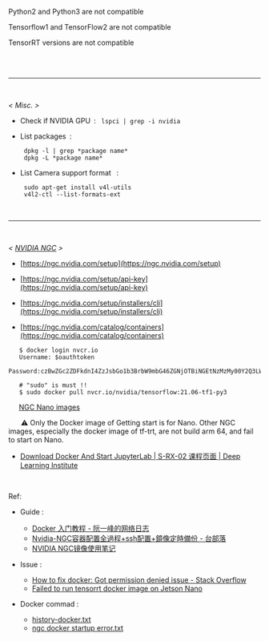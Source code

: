 Python2 and Python3 are not compatible

Tensorflow1 and TensorFlow2 are not compatible

TensorRT versions are not compatible

</br>



</br>

---

</br>

*< Misc. >*

- Check if NVIDIA GPU&ensp;:&ensp;  `lspci | grep -i nvidia`

- List packages&ensp;:

   ```shell
    dpkg -l | grep *package name*
    dpkg -L *package name*
   ```

- List Camera support format &ensp;:

   ```shell
    sudo apt-get install v4l-utils
    v4l2-ctl --list-formats-ext
   ```

</br>

---

</br>


*< [NVIDIA NGC](https://ngc.nvidia.com/catalog) >*

- [https://ngc.nvidia.com/setup](https://ngc.nvidia.com/setup)
- [https://ngc.nvidia.com/setup/api-key](https://ngc.nvidia.com/setup/api-key)
- [https://ngc.nvidia.com/setup/installers/cli](https://ngc.nvidia.com/setup/installers/cli)

- [https://ngc.nvidia.com/catalog/containers](https://ngc.nvidia.com/catalog/containers)

 ```shell
    $ docker login nvcr.io
    Username: $oauthtoken
    Password:czBwZGc2ZDFkdnI4ZzJsbGo1b3BrbW9mbG46ZGNjOTBiNGEtNzMzMy00Y2Q3LWIyMDQtN2RiYzZmM2MyYzEy

    # "sudo" is must !!
    $ sudo docker pull nvcr.io/nvidia/tensorflow:21.06-tf1-py3
 ```
&emsp;&ensp;[NGC Nano images](https://ngc.nvidia.com/catalog/containers?orderBy=scoreDESC&pageNumber=0&query=nano&quickFilter=containers&filters=)

&emsp;&ensp; ⚠️ Only the Docker image of Getting start is for Nano. Other NGC images, especially the docker image of tf-trt, are not build arm 64, and fail to start on Nano.

- [Download Docker And Start JupyterLab | S-RX-02 课程页面 | Deep Learning Institute](https://courses.nvidia.com/courses/course-v1:DLI+S-RX-02+V2/courseware/b2e02e999d9247eb8e33e893ca052206/63a4dee75f2e4624afbc33bce7811a9b/?activate_block_id=block-v1%3ADLI%2BS-RX-02%2BV2%2Btype%40sequential%2Bblock%4063a4dee75f2e4624afbc33bce7811a9b)

</br>

 Ref:

- Guide :
    - [Docker 入门教程 - 阮一峰的网络日志](https://www.ruanyifeng.com/blog/2018/02/docker-tutorial.html)
    - [Nvidia-NGC容器配置全過程+ssh配置+鏡像定時備份 - 台部落](https://www.twblogs.net/a/5d6dc164bd9eee541c33bfee)
    - [NVIDIA NGC镜像使用笔记](https://blog.csdn.net/womenrendeme/article/details/106873170?ops_request_misc=%257B%2522request%255Fid%2522%253A%2522162625278016780261968614%2522%252C%2522scm%2522%253A%252220140713.130102334..%2522%257D&request_id=162625278016780261968614&biz_id=0&utm_medium=distribute.wap_search_result.none-task-blog-2~all~baidu_landing_v2~default-1-106873170.wap_first_rank_v2_rank_v29&utm_term=ngc+image&spm=1018.2118.3001.4450)

 - Issue :
    - [How to fix docker: Got permission denied issue - Stack Overflow](https://stackoverflow.com/questions/48957195/how-to-fix-docker-got-permission-denied-issue)
    - [Failed to run tensorrt docker image on Jetson Nano](https://forums.developer.nvidia.com/t/failed-to-run-tensorrt-docker-image-on-jetson-nano/123483/3)

- Docker commad :

    - [history-docker.txt](../assets/history-docker.txt)
    - [ngc docker startup error.txt](../assets/ngc%20docker%20startup%20error.txt)
